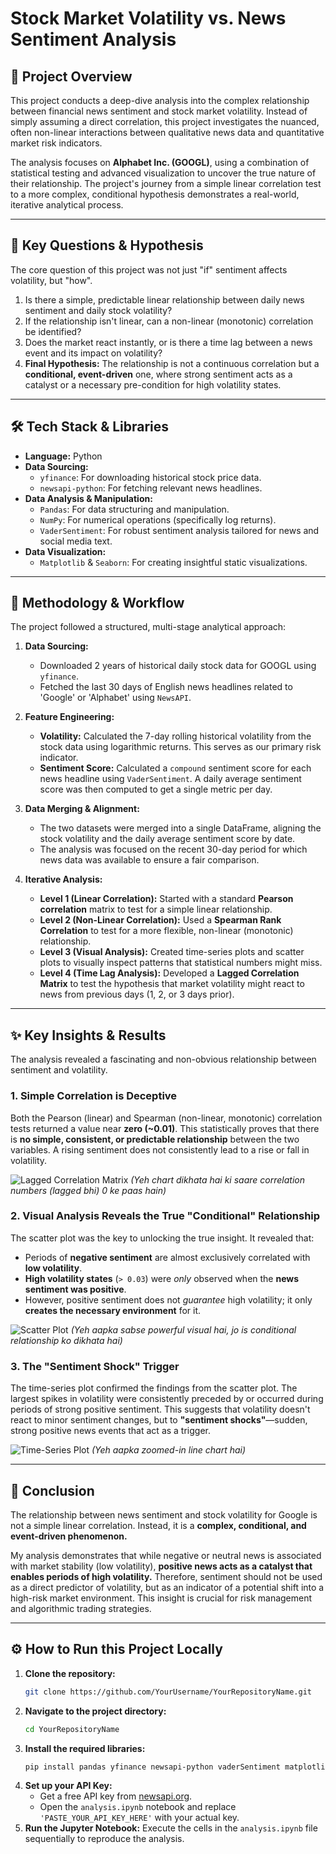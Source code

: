 # Stock Market Volatility vs. News Sentiment Analysis

## 📜 Project Overview

This project conducts a deep-dive analysis into the complex relationship between financial news sentiment and stock market volatility. Instead of simply assuming a direct correlation, this project investigates the nuanced, often non-linear interactions between qualitative news data and quantitative market risk indicators.

The analysis focuses on **Alphabet Inc. (GOOGL)**, using a combination of statistical testing and advanced visualization to uncover the true nature of their relationship. The project's journey from a simple linear correlation test to a more complex, conditional hypothesis demonstrates a real-world, iterative analytical process.

---

## 🎯 Key Questions & Hypothesis

The core question of this project was not just "if" sentiment affects volatility, but "how".
1.  Is there a simple, predictable linear relationship between daily news sentiment and daily stock volatility?
2.  If the relationship isn't linear, can a non-linear (monotonic) correlation be identified?
3.  Does the market react instantly, or is there a time lag between a news event and its impact on volatility?
4.  **Final Hypothesis:** The relationship is not a continuous correlation but a **conditional, event-driven** one, where strong sentiment acts as a catalyst or a necessary pre-condition for high volatility states.

---

## 🛠️ Tech Stack & Libraries

*   **Language:** Python
*   **Data Sourcing:**
    *   `yfinance`: For downloading historical stock price data.
    *   `newsapi-python`: For fetching relevant news headlines.
*   **Data Analysis & Manipulation:**
    *   `Pandas`: For data structuring and manipulation.
    *   `NumPy`: For numerical operations (specifically log returns).
    *   `VaderSentiment`: For robust sentiment analysis tailored for news and social media text.
*   **Data Visualization:**
    *   `Matplotlib` & `Seaborn`: For creating insightful static visualizations.

---

## 📂 Methodology & Workflow

The project followed a structured, multi-stage analytical approach:

1.  **Data Sourcing:**
    *   Downloaded 2 years of historical daily stock data for GOOGL using `yfinance`.
    *   Fetched the last 30 days of English news headlines related to 'Google' or 'Alphabet' using `NewsAPI`.

2.  **Feature Engineering:**
    *   **Volatility:** Calculated the 7-day rolling historical volatility from the stock data using logarithmic returns. This serves as our primary risk indicator.
    *   **Sentiment Score:** Calculated a `compound` sentiment score for each news headline using `VaderSentiment`. A daily average sentiment score was then computed to get a single metric per day.

3.  **Data Merging & Alignment:**
    *   The two datasets were merged into a single DataFrame, aligning the stock volatility and the daily average sentiment score by date.
    *   The analysis was focused on the recent 30-day period for which news data was available to ensure a fair comparison.

4.  **Iterative Analysis:**
    *   **Level 1 (Linear Correlation):** Started with a standard **Pearson correlation** matrix to test for a simple linear relationship.
    *   **Level 2 (Non-Linear Correlation):** Used a **Spearman Rank Correlation** to test for a more flexible, non-linear (monotonic) relationship.
    *   **Level 3 (Visual Analysis):** Created time-series plots and scatter plots to visually inspect patterns that statistical numbers might miss.
    *   **Level 4 (Time Lag Analysis):** Developed a **Lagged Correlation Matrix** to test the hypothesis that market volatility might react to news from previous days (1, 2, or 3 days prior).

---

## ✨ Key Insights & Results

The analysis revealed a fascinating and non-obvious relationship between sentiment and volatility.

### 1. Simple Correlation is Deceptive
Both the Pearson (linear) and Spearman (non-linear, monotonic) correlation tests returned a value near **zero (~0.01)**. This statistically proves that there is **no simple, consistent, or predictable relationship** between the two variables. A rising sentiment does not consistently lead to a rise or fall in volatility.

![Lagged Correlation Matrix](path/to/your/lagged_correlation_matrix.png)
*(Yeh chart dikhata hai ki saare correlation numbers (lagged bhi) 0 ke paas hain)*

### 2. Visual Analysis Reveals the True "Conditional" Relationship
The scatter plot was the key to unlocking the true insight. It revealed that:
*   Periods of **negative sentiment** are almost exclusively correlated with **low volatility**.
*   **High volatility states** (`> 0.03`) were *only* observed when the **news sentiment was positive**.
*   However, positive sentiment does not *guarantee* high volatility; it only **creates the necessary environment** for it.

![Scatter Plot](path/to/your/scatter_plot.png)
*(Yeh aapka sabse powerful visual hai, jo is conditional relationship ko dikhata hai)*

### 3. The "Sentiment Shock" Trigger
The time-series plot confirmed the findings from the scatter plot. The largest spikes in volatility were consistently preceded by or occurred during periods of strong positive sentiment. This suggests that volatility doesn't react to minor sentiment changes, but to **"sentiment shocks"**—sudden, strong positive news events that act as a trigger.

![Time-Series Plot](path/to/your/final_line_chart.png)
*(Yeh aapka zoomed-in line chart hai)*

---

## 🚀 Conclusion

The relationship between news sentiment and stock volatility for Google is not a simple linear correlation. Instead, it is a **complex, conditional, and event-driven phenomenon.**

My analysis demonstrates that while negative or neutral news is associated with market stability (low volatility), **positive news acts as a catalyst that enables periods of high volatility.** Therefore, sentiment should not be used as a direct predictor of volatility, but as an indicator of a potential shift into a high-risk market environment. This insight is crucial for risk management and algorithmic trading strategies.

---

## ⚙️ How to Run this Project Locally

1.  **Clone the repository:**
    ```bash
    git clone https://github.com/YourUsername/YourRepositoryName.git
    ```
2.  **Navigate to the project directory:**
    ```bash
    cd YourRepositoryName
    ```
3.  **Install the required libraries:**
    ```bash
    pip install pandas yfinance newsapi-python vaderSentiment matplotlib seaborn
    ```
4.  **Set up your API Key:**
    *   Get a free API key from [newsapi.org](https://newsapi.org/).
    *   Open the `analysis.ipynb` notebook and replace `'PASTE_YOUR_API_KEY_HERE'` with your actual key.
5.  **Run the Jupyter Notebook:**
    Execute the cells in the `analysis.ipynb` file sequentially to reproduce the analysis.
